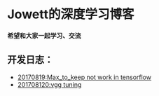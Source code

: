 # Jowett的深度学习博客
#### 希望和大家一起学习、交流

## 开发日志：
- [20170819:Max_to_keep not work in tensorflow](/daily_reports/work_around_max_to_keep_not_work.md) 
- [201708120:vgg tuning](/daily_reports/20170820_vgg_tuning.md)




